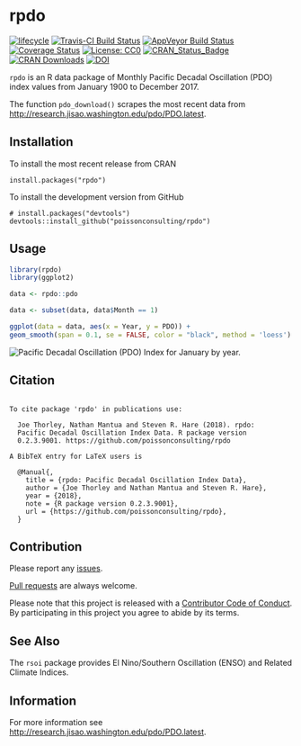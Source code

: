 
<!-- README.md is generated from README.Rmd. Please edit that file -->

# rpdo

[![lifecycle](https://img.shields.io/badge/lifecycle-stable-brightgreen.svg)](https://www.tidyverse.org/lifecycle/#stable)
[![Travis-CI Build
Status](https://travis-ci.org/poissonconsulting/rpdo.svg?branch=master)](https://travis-ci.org/poissonconsulting/rpdo)
[![AppVeyor Build
Status](https://ci.appveyor.com/api/projects/status/github/poissonconsulting/rpdo?branch=master&svg=true)](https://ci.appveyor.com/project/poissonconsulting/rpdo)
[![Coverage
Status](https://img.shields.io/codecov/c/github/poissonconsulting/rpdo/master.svg)](https://codecov.io/github/poissonconsulting/rpdo?branch=master)
[![License:
CC0](https://img.shields.io/badge/License-CC0-blue.svg)](https://creativecommons.org/publicdomain/zero/1.0/)
[![CRAN\_Status\_Badge](http://www.r-pkg.org/badges/version/rpdo)](https://cran.r-project.org/package=rpdo)
[![CRAN
Downloads](http://cranlogs.r-pkg.org/badges/grand-total/rpdo)](https://CRAN.R-project.org/package=rpdo)
[![DOI](https://zenodo.org/badge/DOI/10.5281/zenodo.1163733.svg)](https://doi.org/10.5281/zenodo.1163733)

`rpdo` is an R data package of Monthly Pacific Decadal Oscillation (PDO)
index values from January 1900 to December 2017.

The function `pdo_download()` scrapes the most recent data from
<http://research.jisao.washington.edu/pdo/PDO.latest>.

## Installation

To install the most recent release from CRAN

    install.packages("rpdo")

To install the development version from GitHub

    # install.packages("devtools")
    devtools::install_github("poissonconsulting/rpdo")

## Usage

``` r
library(rpdo)
library(ggplot2)

data <- rpdo::pdo

data <- subset(data, data$Month == 1)

ggplot(data = data, aes(x = Year, y = PDO)) + 
geom_smooth(span = 0.1, se = FALSE, color = "black", method = 'loess') + geom_point() + ylab("January PDO Index")
```

![Pacific Decadal Oscillation (PDO) Index for January by
year.](tools/README-unnamed-chunk-2-1.png)

## Citation

``` 

To cite package 'rpdo' in publications use:

  Joe Thorley, Nathan Mantua and Steven R. Hare (2018). rpdo:
  Pacific Decadal Oscillation Index Data. R package version
  0.2.3.9001. https://github.com/poissonconsulting/rpdo

A BibTeX entry for LaTeX users is

  @Manual{,
    title = {rpdo: Pacific Decadal Oscillation Index Data},
    author = {Joe Thorley and Nathan Mantua and Steven R. Hare},
    year = {2018},
    note = {R package version 0.2.3.9001},
    url = {https://github.com/poissonconsulting/rpdo},
  }
```

## Contribution

Please report any
[issues](https://github.com/poissonconsulting/rpdo/issues).

[Pull requests](https://github.com/poissonconsulting/rpdo/pulls) are
always welcome.

Please note that this project is released with a [Contributor Code of
Conduct](CONDUCT.md). By participating in this project you agree to
abide by its terms.

## See Also

The `rsoi` package provides El Nino/Southern Oscillation (ENSO) and
Related Climate Indices.

## Information

For more information see
<http://research.jisao.washington.edu/pdo/PDO.latest>.
